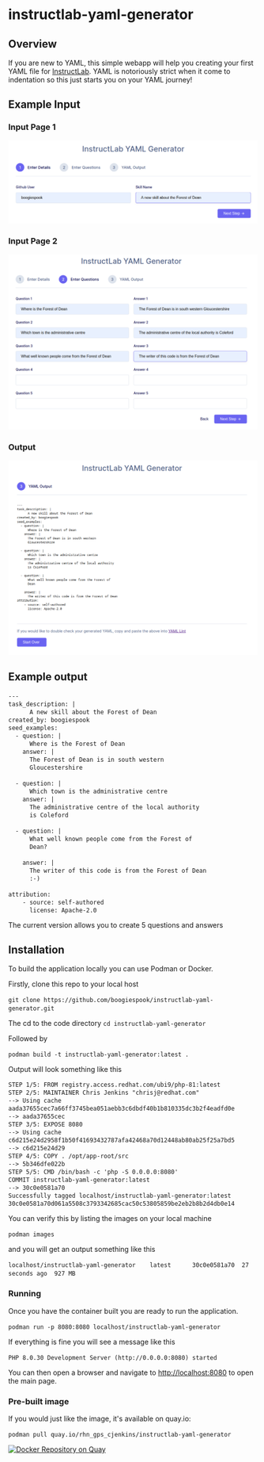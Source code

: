# instructlab-yaml-generator

## Overview
If you are new to YAML, this simple webapp will help you creating your first YAML file for [InstructLab](https://github.com/instructlab). YAML is notoriously strict when it come to indentation so this just starts you on your YAML journey!

## Example Input

### Input Page 1
![Page 1](images/screen1.png)

### Input Page 2
![Page 2](images/screen2.png)

### Output
![Output](images/screen3.png)


## Example output
```
---
task_description: |
      A new skill about the Forest of Dean
created_by: boogiespook
seed_examples:
  - question: |
      Where is the Forest of Dean
    answer: |
      The Forest of Dean is in south western
      Gloucestershire 

  - question: |
      Which town is the administrative centre
    answer: |
      The administrative centre of the local authority
      is Coleford

  - question: |
      What well known people come from the Forest of
      Dean?

    answer: |
      The writer of this code is from the Forest of Dean
      :-)

attribution:
    - source: self-authored
      license: Apache-2.0
```

The current version allows you to create 5 questions and answers

## Installation
To build the application locally you can use Podman or Docker.

Firstly, clone this repo to your local host

``` git clone https://github.com/boogiespook/instructlab-yaml-generator.git ```

The cd to the code directory
``` cd instructlab-yaml-generator ```

Followed by 

``` podman build -t instructlab-yaml-generator:latest . ```

Output will look something like this

```
STEP 1/5: FROM registry.access.redhat.com/ubi9/php-81:latest
STEP 2/5: MAINTAINER Chris Jenkins "chrisj@redhat.com"
--> Using cache aada37655cec7a66ff3745bea051aebb3c6dbdf40b1b810335dc3b2f4eadfd0e
--> aada37655cec
STEP 3/5: EXPOSE 8080
--> Using cache c6d215e24d2958f1b50f41693432787afa42468a70d12448ab80ab25f25a7bd5
--> c6d215e24d29
STEP 4/5: COPY . /opt/app-root/src
--> 5b346dfe022b
STEP 5/5: CMD /bin/bash -c 'php -S 0.0.0.0:8080'
COMMIT instructlab-yaml-generator:latest
--> 30c0e0581a70
Successfully tagged localhost/instructlab-yaml-generator:latest
30c0e0581a70d061a5508c3793342685cac50c53805859be2eb2b8b2d4db0e14
```

You can verify this by listing the images on your local machine

```podman images```

and you will get an output something like this

``` localhost/instructlab-yaml-generator    latest      30c0e0581a70  27 seconds ago  927 MB ```

### Running

Once you have the container built you are ready to run the application.

``` podman run -p 8080:8080 localhost/instructlab-yaml-generator ```

If everything is fine you will see a message like this 

``` PHP 8.0.30 Development Server (http://0.0.0.0:8080) started ```

You can then open a browser and navigate to [http://localhost:8080](http://localhost:8080) to open the main page.

### Pre-built image
If you would just like the image, it's available on quay.io:

``` podman pull quay.io/rhn_gps_cjenkins/instructlab-yaml-generator ```


[![Docker Repository on Quay](https://quay.io/repository/rhn_gps_cjenkins/instructlab-yaml-generator/status "Docker Repository on Quay")](https://quay.io/repository/rhn_gps_cjenkins/instructlab-yaml-generator)

